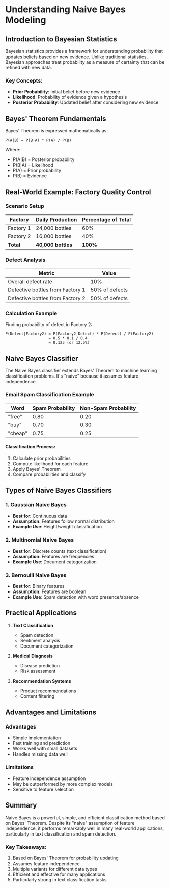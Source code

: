 # Understanding Naive Bayes Modeling

## Introduction to Bayesian Statistics

Bayesian statistics provides a framework for understanding probability that updates beliefs based on new evidence. Unlike traditional statistics, Bayesian approaches treat probability as a measure of certainty that can be refined with new data.

### Key Concepts:

- **Prior Probability**: Initial belief before new evidence
- **Likelihood**: Probability of evidence given a hypothesis
- **Posterior Probability**: Updated belief after considering new evidence

## Bayes' Theorem Fundamentals

Bayes' Theorem is expressed mathematically as:

```
P(A|B) = P(B|A) * P(A) / P(B)
```

Where:

- P(A|B) = Posterior probability
- P(B|A) = Likelihood
- P(A) = Prior probability
- P(B) = Evidence

## Real-World Example: Factory Quality Control

### Scenario Setup

| Factory   | Daily Production   | Percentage of Total |
| --------- | ------------------ | ------------------- |
| Factory 1 | 24,000 bottles     | 60%                 |
| Factory 2 | 16,000 bottles     | 40%                 |
| **Total** | **40,000 bottles** | **100%**            |

### Defect Analysis

| Metric                           | Value          |
| -------------------------------- | -------------- |
| Overall defect rate              | 10%            |
| Defective bottles from Factory 1 | 50% of defects |
| Defective bottles from Factory 2 | 50% of defects |

### Calculation Example

Finding probability of defect in Factory 2:

```
P(Defect|Factory2) = P(Factory2|Defect) * P(Defect) / P(Factory2)
                   = 0.5 * 0.1 / 0.4
                   = 0.125 (or 12.5%)
```

## Naive Bayes Classifier

The Naive Bayes classifier extends Bayes' Theorem to machine learning classification problems. It's "naive" because it assumes feature independence.

### Email Spam Classification Example

| Word    | Spam Probability | Non-Spam Probability |
| ------- | ---------------- | -------------------- |
| "free"  | 0.80             | 0.20                 |
| "buy"   | 0.70             | 0.30                 |
| "cheap" | 0.75             | 0.25                 |

#### Classification Process:

1. Calculate prior probabilities
2. Compute likelihood for each feature
3. Apply Bayes' Theorem
4. Compare probabilities and classify

## Types of Naive Bayes Classifiers

### 1. Gaussian Naive Bayes

- **Best for**: Continuous data
- **Assumption**: Features follow normal distribution
- **Example Use**: Height/weight classification

### 2. Multinomial Naive Bayes

- **Best for**: Discrete counts (text classification)
- **Assumption**: Features are frequencies
- **Example Use**: Document categorization

### 3. Bernoulli Naive Bayes

- **Best for**: Binary features
- **Assumption**: Features are boolean
- **Example Use**: Spam detection with word presence/absence

## Practical Applications

1. **Text Classification**

   - Spam detection
   - Sentiment analysis
   - Document categorization

2. **Medical Diagnosis**

   - Disease prediction
   - Risk assessment

3. **Recommendation Systems**
   - Product recommendations
   - Content filtering

## Advantages and Limitations

### Advantages

- Simple implementation
- Fast training and prediction
- Works well with small datasets
- Handles missing data well

### Limitations

- Feature independence assumption
- May be outperformed by more complex models
- Sensitive to feature selection

## Summary

Naive Bayes is a powerful, simple, and efficient classification method based on Bayes' Theorem. Despite its "naive" assumption of feature independence, it performs remarkably well in many real-world applications, particularly in text classification and spam detection.

### Key Takeaways:

1. Based on Bayes' Theorem for probability updating
2. Assumes feature independence
3. Multiple variants for different data types
4. Efficient and effective for many applications
5. Particularly strong in text classification tasks
